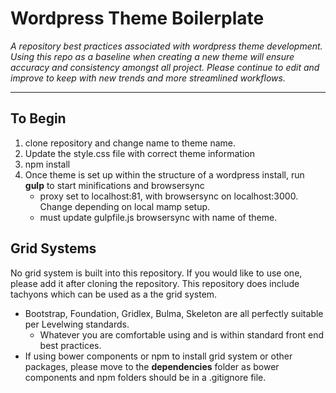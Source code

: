 # Wordpress Theme Boilerplate
*A repository best practices associated with wordpress theme development. Using this repo as a baseline when creating a new theme will ensure accuracy and consistency amongst all project. Please continue to edit and improve to keep with new trends and more streamlined workflows.*

---
## To Begin
1. clone repository and change name to theme name.
2. Update the style.css file with correct theme information
3. npm install
4. Once theme is set up within the structure of a wordpress install, run **gulp** to start minifications and browsersync
    * proxy set to localhost:81, with browsersync on localhost:3000. Change depending on local mamp setup.
    * must update gulpfile.js browsersync with name of theme.

## Grid Systems
No grid system is built into this repository. If you would like to use one, please add it after cloning the repository. This repository does include tachyons which can be used as a the grid system.

* Bootstrap, Foundation, Gridlex, Bulma, Skeleton are all perfectly suitable per Levelwing standards.
    * Whatever you are comfortable using and is within standard front end best practices.
* If using bower components or npm to install grid system or other packages, please move to the **dependencies** folder as bower components and npm folders should be in a .gitignore file.
